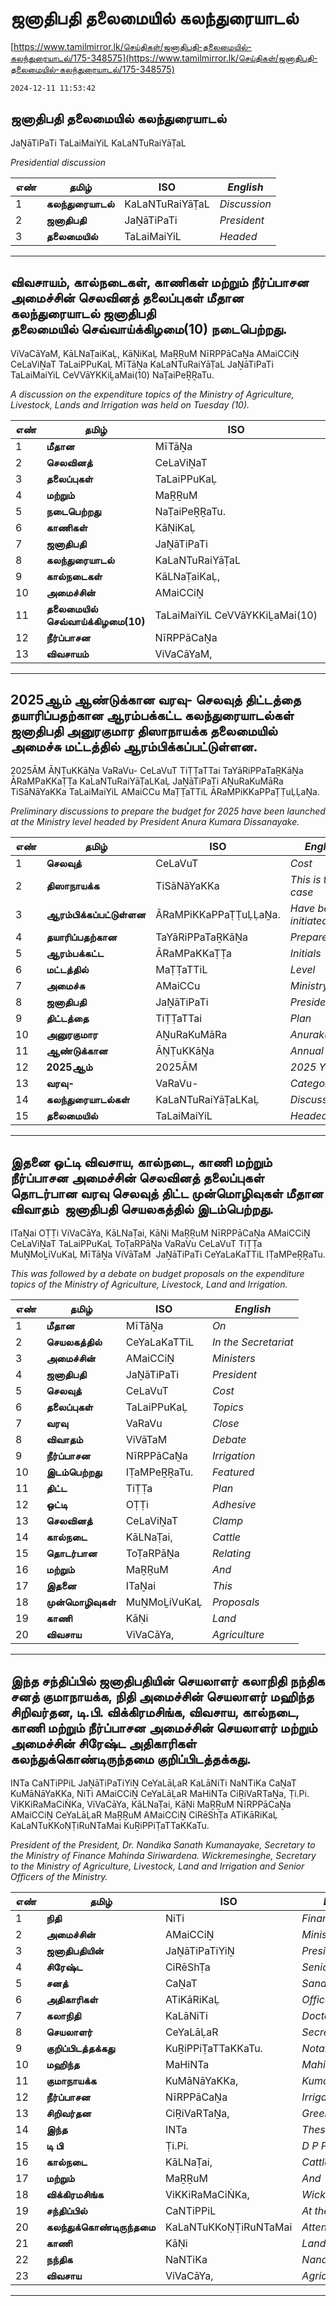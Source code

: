 # ஜனாதிபதி தலைமையில் கலந்துரையாடல்

[https://www.tamilmirror.lk/செய்திகள்/ஜனாதிபதி-தலைமையில்-கலந்துரையாடல்/175-348575](https://www.tamilmirror.lk/செய்திகள்/ஜனாதிபதி-தலைமையில்-கலந்துரையாடல்/175-348575)

`2024-12-11 11:53:42`

## ஜனாதிபதி தலைமையில் கலந்துரையாடல்

JaṈāTiPaTi TaLaiMaiYiL KaLaNTuRaiYāṬaL

*Presidential discussion*

எண்|**தமிழ்**|ISO|*English*
---|---|---|---
1|**கலந்துரையாடல்**|KaLaNTuRaiYāṬaL|*Discussion*
2|**ஜனாதிபதி**|JaṈāTiPaTi|*President*
3|**தலைமையில்**|TaLaiMaiYiL|*Headed*

---

## விவசாயம், கால்நடைகள், காணிகள் மற்றும் நீர்ப்பாசன அமைச்சின் செலவினத் தலைப்புகள் மீதான கலந்துரையாடல் ஜனாதிபதி தலைமையில் செவ்வாய்க்கிழமை(10) நடைபெற்றது.

ViVaCāYaM, KāLNaṬaiKaḶ, KāṆiKaḶ MaṞṞuM NīRPPāCaṈa AMaiCCiṈ CeLaViṈaT TaLaiPPuKaḶ MīTāṈa KaLaNTuRaiYāṬaL JaṈāTiPaTi TaLaiMaiYiL CeVVāYKKiḺaMai(10) NaṬaiPeṞṞaTu.

*A discussion on the expenditure topics of the Ministry of Agriculture, Livestock, Lands and Irrigation was held on Tuesday (10).*

எண்|**தமிழ்**|ISO|*English*
---|---|---|---
1|**மீதான**|MīTāṈa|*On*
2|**செலவினத்**|CeLaViṈaT|*Clamp*
3|**தலைப்புகள்**|TaLaiPPuKaḶ|*Topics*
4|**மற்றும்**|MaṞṞuM|*And*
5|**நடைபெற்றது**|NaṬaiPeṞṞaTu.|*Held*
6|**காணிகள்**|KāṆiKaḶ|*Lands*
7|**ஜனாதிபதி**|JaṈāTiPaTi|*President*
8|**கலந்துரையாடல்**|KaLaNTuRaiYāṬaL|*Discussion*
9|**கால்நடைகள்**|KāLNaṬaiKaḶ,|*Livestock*
10|**அமைச்சின்**|AMaiCCiṈ|*Ministers*
11|**தலைமையில் செவ்வாய்க்கிழமை(10)**|TaLaiMaiYiL CeVVāYKKiḺaMai(10)|*Tuesday (10)*
12|**நீர்ப்பாசன**|NīRPPāCaṈa|*Irrigation*
13|**விவசாயம்**|ViVaCāYaM,|*Farming*

---

## 2025ஆம் ஆண்டுக்கான வரவு- செலவுத் திட்டத்தை தயாரிப்பதற்கான ஆரம்பக்கட்ட கலந்துரையாடல்கள் ஜனாதிபதி அனுரகுமார திஸாநாயக்க தலைமையில் அமைச்சு மட்டத்தில் ஆரம்பிக்கப்பட்டுள்ளன.

2025ĀM ĀṆṬuKKāṈa VaRaVu- CeLaVuT TiṬṬaTTai TaYāRiPPaTaṞKāṈa ĀRaMPaKKaṬṬa KaLaNTuRaiYāṬaLKaḶ JaṈāTiPaTi AṈuRaKuMāRa TiSāNāYaKKa TaLaiMaiYiL AMaiCCu MaṬṬaTTiL ĀRaMPiKKaPPaṬṬuḶḶaṈa.

*Preliminary discussions to prepare the budget for 2025 have been launched at the Ministry level headed by President Anura Kumara Dissanayake.*

எண்|**தமிழ்**|ISO|*English*
---|---|---|---
1|**செலவுத்**|CeLaVuT|*Cost*
2|**திஸாநாயக்க**|TiSāNāYaKKa|*This is the case*
3|**ஆரம்பிக்கப்பட்டுள்ளன**|ĀRaMPiKKaPPaṬṬuḶḶaṈa.|*Have been initiated*
4|**தயாரிப்பதற்கான**|TaYāRiPPaTaṞKāṈa|*Prepare*
5|**ஆரம்பக்கட்ட**|ĀRaMPaKKaṬṬa|*Initials*
6|**மட்டத்தில்**|MaṬṬaTTiL|*Level*
7|**அமைச்சு**|AMaiCCu|*Ministry*
8|**ஜனாதிபதி**|JaṈāTiPaTi|*President*
9|**திட்டத்தை**|TiṬṬaTTai|*Plan*
10|**அனுரகுமார**|AṈuRaKuMāRa|*Anurakumara*
11|**ஆண்டுக்கான**|ĀṆṬuKKāṈa|*Annual*
12|**2025ஆம்**|2025ĀM|*2025 Yes*
13|**வரவு-**|VaRaVu-|*Category*
14|**கலந்துரையாடல்கள்**|KaLaNTuRaiYāṬaLKaḶ|*Discussions*
15|**தலைமையில்**|TaLaiMaiYiL|*Headed*

---

## இதனை ஒட்டி விவசாய, கால்நடை, காணி மற்றும் நீர்ப்பாசன அமைச்சின் செலவினத் தலைப்புகள் தொடர்பான வரவு செலவுத் திட்ட முன்மொழிவுகள் மீதான விவாதம்  ஜனாதிபதி செயலகத்தில் இடம்பெற்றது.

ITaṈai OṬṬi ViVaCāYa, KāLNaṬai, KāṆi MaṞṞuM NīRPPāCaṈa AMaiCCiṈ CeLaViṈaT TaLaiPPuKaḶ ToṬaRPāṈa VaRaVu CeLaVuT TiṬṬa MuṈMoḺiVuKaḶ MīTāṈa ViVāTaM  JaṈāTiPaTi CeYaLaKaTTiL IṬaMPeṞṞaTu.

*This was followed by a debate on budget proposals on the expenditure topics of the Ministry of Agriculture, Livestock, Land and Irrigation.*

எண்|**தமிழ்**|ISO|*English*
---|---|---|---
1|**மீதான**|MīTāṈa|*On*
2|**செயலகத்தில்**|CeYaLaKaTTiL|*In the Secretariat*
3|**அமைச்சின்**|AMaiCCiṈ|*Ministers*
4|**ஜனாதிபதி**|JaṈāTiPaTi|*President*
5|**செலவுத்**|CeLaVuT|*Cost*
6|**தலைப்புகள்**|TaLaiPPuKaḶ|*Topics*
7|**வரவு**|VaRaVu|*Close*
8|**விவாதம்**|ViVāTaM |*Debate*
9|**நீர்ப்பாசன**|NīRPPāCaṈa|*Irrigation*
10|**இடம்பெற்றது**|IṬaMPeṞṞaTu.|*Featured*
11|**திட்ட**|TiṬṬa|*Plan*
12|**ஒட்டி**|OṬṬi|*Adhesive*
13|**செலவினத்**|CeLaViṈaT|*Clamp*
14|**கால்நடை**|KāLNaṬai,|*Cattle*
15|**தொடர்பான**|ToṬaRPāṈa|*Relating*
16|**மற்றும்**|MaṞṞuM|*And*
17|**இதனை**|ITaṈai|*This*
18|**முன்மொழிவுகள்**|MuṈMoḺiVuKaḶ|*Proposals*
19|**காணி**|KāṆi|*Land*
20|**விவசாய**|ViVaCāYa,|*Agriculture*

---

## இந்த சந்திப்பில் ஜனாதிபதியின் செயலாளர் கலாநிதி நந்திக சனத் குமாநாயக்க, நிதி அமைச்சின் செயலாளர் மஹிந்த சிறிவர்தன, டி.பி. விக்கிரமசிங்க, விவசாய, கால்நடை, காணி மற்றும் நீர்ப்பாசன அமைச்சின் செயலாளர் மற்றும் அமைச்சின் சிரேஷ்ட அதிகாரிகள் கலந்துக்கொண்டிருந்தமை குறிப்பிடத்தக்கது.

INTa CaNTiPPiL JaṈāTiPaTiYiṈ CeYaLāḶaR KaLāNiTi NaNTiKa CaṈaT KuMāNāYaKKa, NiTi AMaiCCiṈ CeYaLāḶaR MaHiNTa CiṞiVaRTaṈa, Ṭi.Pi. ViKKiRaMaCiṄKa, ViVaCāYa, KāLNaṬai, KāṆi MaṞṞuM NīRPPāCaṈa AMaiCCiṈ CeYaLāḶaR MaṞṞuM AMaiCCiṈ CiRēShṬa ATiKāRiKaḶ KaLaNTuKKoṆṬiRuNTaMai KuṞiPPiṬaTTaKKaTu.

*President of the President, Dr. Nandika Sanath Kumanayake, Secretary to the Ministry of Finance Mahinda Siriwardena. Wickremesinghe, Secretary to the Ministry of Agriculture, Livestock, Land and Irrigation and Senior Officers of the Ministry.*

எண்|**தமிழ்**|ISO|*English*
---|---|---|---
1|**நிதி**|NiTi|*Finance*
2|**அமைச்சின்**|AMaiCCiṈ|*Ministers*
3|**ஜனாதிபதியின்**|JaṈāTiPaTiYiṈ|*President*
4|**சிரேஷ்ட**|CiRēShṬa|*Senior*
5|**சனத்**|CaṈaT|*Sanath*
6|**அதிகாரிகள்**|ATiKāRiKaḶ|*Officers*
7|**கலாநிதி**|KaLāNiTi|*Doctor*
8|**செயலாளர்**|CeYaLāḶaR|*Secretary*
9|**குறிப்பிடத்தக்கது**|KuṞiPPiṬaTTaKKaTu.|*Notable*
10|**மஹிந்த**|MaHiNTa|*Mahinda*
11|**குமாநாயக்க**|KuMāNāYaKKa,|*Kumanayaka*
12|**நீர்ப்பாசன**|NīRPPāCaṈa|*Irrigation*
13|**சிறிவர்தன**|CiṞiVaRTaṈa,|*Greenary*
14|**இந்த**|INTa|*These*
15|**டி பி**|Ṭi.Pi.|*D P P*
16|**கால்நடை**|KāLNaṬai,|*Cattle*
17|**மற்றும்**|MaṞṞuM|*And*
18|**விக்கிரமசிங்க**|ViKKiRaMaCiṄKa,|*Wickremesinghe*
19|**சந்திப்பில்**|CaNTiPPiL|*At the meeting*
20|**கலந்துக்கொண்டிருந்தமை**|KaLaNTuKKoṆṬiRuNTaMai|*Attended*
21|**காணி**|KāṆi|*Land*
22|**நந்திக**|NaNTiKa|*Nandika*
23|**விவசாய**|ViVaCāYa,|*Agriculture*

---
